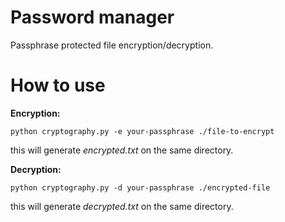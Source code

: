 # Password manager

Passphrase protected file encryption/decryption.

# How to use

**Encryption:**
```
python cryptography.py -e your-passphrase ./file-to-encrypt
```
this will generate *encrypted.txt* on the same directory.

**Decryption:**
```
python cryptography.py -d your-passphrase ./encrypted-file
```
this will generate *decrypted.txt* on the same directory.
